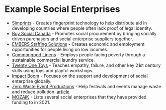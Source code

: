 # Example Social Enterprises

- [Simprints](https://www.simprints.com/) - Creates fingerprint technology to help distribute aid in developing countries where people often lack proof of legal identity.
- [Buy Social Canada](https://www.buysocialcanada.com) - Promotes social procurement by bringing socially driven purchasers and social enterprise suppliers together.
- [EMBERS Staffing Solutions](https://www.embersvancouver.com/) - Creates economic and employment opportunities for people living on low incomes.
- [Commongood Linens](https://cmngd.com/) - Employs people facing poverty through a sustainable commercial laundry service.
- [Twenty One Toys](https://twentyonetoys.com/) - Teaches empathy, failure, and other key 21st century skills using toys and playful workshops.
- [Impact Boom](https://www.impactboom.org/) - Focuses on the support and development of social enterprise globally.
- [Zero Waste Event Productions](http://zerowastefest.com/) - Help festivals and events manage waste and reduce pollution. [article](https://themetropreneur.com/columbus/from-plastic-to-ppe-how-this-social-enterprise-pivoted-during-a-pandemic/)
- [MOZAIK](https://mozaikphilanthropy.org/new-economy-grantees/) - Lists several social enterprises that they have provided funding to in 2021.

